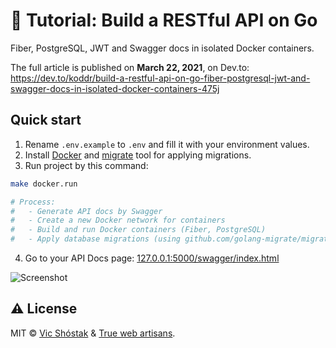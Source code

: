 # 📖 Tutorial: Build a RESTful API on Go

Fiber, PostgreSQL, JWT and Swagger docs in isolated Docker containers.

The full article is published on **March 22, 2021**, on Dev.to: https://dev.to/koddr/build-a-restful-api-on-go-fiber-postgresql-jwt-and-swagger-docs-in-isolated-docker-containers-475j

## Quick start

1. Rename `.env.example` to `.env` and fill it with your environment values.
2. Install [Docker](https://www.docker.com/get-started) and [migrate](https://github.com/golang-migrate/migrate) tool for applying migrations.
3. Run project by this command:

```bash
make docker.run

# Process:
#   - Generate API docs by Swagger
#   - Create a new Docker network for containers
#   - Build and run Docker containers (Fiber, PostgreSQL)
#   - Apply database migrations (using github.com/golang-migrate/migrate)
```

4. Go to your API Docs page: [127.0.0.1:5000/swagger/index.html](http://127.0.0.1:5000/swagger/index.html)

![Screenshot](https://user-images.githubusercontent.com/11155743/111976684-f15ce000-8b12-11eb-871a-8d32465900fe.png)

## ⚠️ License

MIT &copy; [Vic Shóstak](https://github.com/koddr) & [True web artisans](https://1wa.co/).
